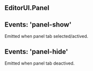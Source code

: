## EditorUI.Panel

## Events: 'panel-show'

Emitted when panel tab selected/actived.

## Events: 'panel-hide'

Emitted when panel tab deactived.

